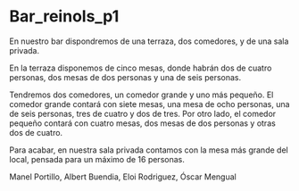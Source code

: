 # Bar_reinols_p1

En nuestro bar dispondremos de una terraza, dos comedores, y de una sala privada.

En la terraza disponemos de cinco mesas, donde habrán dos de cuatro personas, dos mesas de dos personas y una de seis personas.

Tendremos dos comedores, un comedor grande y uno más pequeño. El comedor grande contará con siete mesas, una mesa de ocho personas, una de seis personas, tres de cuatro y dos de tres. Por otro lado, el comedor pequeño contará con cuatro mesas, dos mesas de dos personas y otras dos de cuatro.

Para acabar, en nuestra sala privada contamos con la mesa más grande del local, pensada para un máximo de 16 personas.





Manel Portillo, Albert Buendia, Eloi Rodriguez, Óscar Mengual